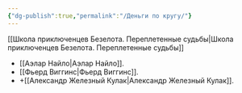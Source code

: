 ```yaml
---
{"dg-publish":true,"permalink":"/Деньги по кругу/"}
---
```


[[Школа приключенцев Безелота. Переплетенные судьбы\|Школа приключенцев Безелота. Переплетенные судьбы]]

- [[Аэлар Найло\|Аэлар Найло]].
- [[Фьерд Виггинс\|Фьерд Виггинс]].
- +[[Александр Железный Кулак\|Александр Железный Кулак]].